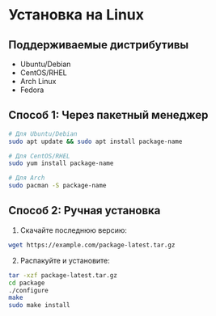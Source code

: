# Установка на Linux

## Поддерживаемые дистрибутивы
- Ubuntu/Debian
- CentOS/RHEL
- Arch Linux
- Fedora

## Способ 1: Через пакетный менеджер
```bash
# Для Ubuntu/Debian
sudo apt update && sudo apt install package-name

# Для CentOS/RHEL
sudo yum install package-name

# Для Arch
sudo pacman -S package-name
```

## Способ 2: Ручная установка
1. Скачайте последнюю версию:
```bash
wget https://example.com/package-latest.tar.gz
```
2. Распакуйте и установите:
```bash
tar -xzf package-latest.tar.gz
cd package
./configure
make
sudo make install
```
